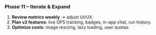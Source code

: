 ### Phase 11 – Iterate & Expand

1. **Review metrics weekly** → adjust UI/UX.
2. **Plan v2 features**: live GPS tracking, badges, in-app chat, run history.
3. **Optimize costs**: image resizing, lazy loading, user quotas.
